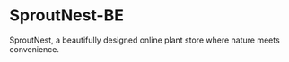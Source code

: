 # SproutNest-BE
SproutNest, a beautifully designed online plant store where nature meets convenience.
